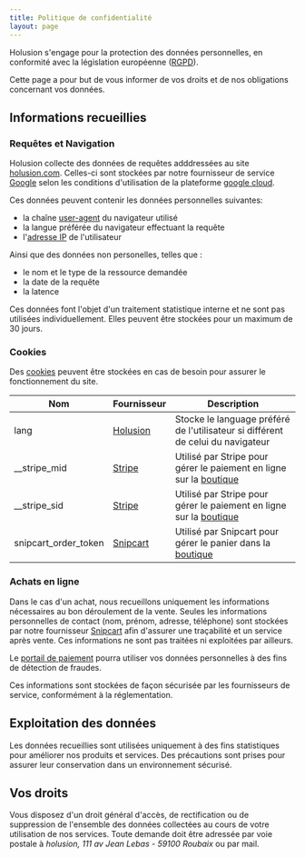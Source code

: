 ```yaml
---
title: Politique de confidentialité
layout: page
---
```


Holusion s'engage pour la protection des données personnelles, en conformité avec la législation européenne ([RGPD](http://eur-lex.europa.eu/legal-content/FR/TXT/HTML/?uri=CELEX:32016R0679&from=EN)).

Cette page a pour but de vous informer de vos droits et de nos obligations concernant vos données.

## Informations recueillies

### Requêtes et Navigation
Holusion collecte des données de requêtes adddressées au site [holusion.com](https://holusion.com). Celles-ci sont stockées par notre fournisseur de service [Google](https://cloud.google.com/terms/google-entity) selon les conditions d'utilisation de la plateforme [google cloud](https://cloud.google.com/terms/).

Ces données peuvent contenir les données personnelles suivantes:
- la chaîne [user-agent](https://fr.wikipedia.org/wiki/User_agent) du navigateur utilisé
- la langue préférée du navigateur effectuant la requête
- l'[adresse IP](https://fr.wikipedia.org/wiki/Adresse_IP) de l'utilisateur

Ainsi que des données non personelles, telles que : 
- le nom et le type de la ressource demandée
- la date de la requête
- la latence

Ces données font l'objet d'un traitement statistique interne et ne sont pas utilisées individuellement. Elles peuvent être stockées pour un maximum de 30 jours.

### Cookies

Des [cookies](https://fr.wikipedia.org/wiki/Cookie_(informatique)) peuvent être stockées en cas de besoin pour assurer le fonctionnement du site.


<table class="table table-striped table-responsive-sm">
  <thead>
    <th scope="col">Nom</th>
    <th scope="col">Fournisseur</th>
    <th scope="col">Description</th>
  </thead>
  <tbody>
    <tr>
      <td class="text-muted">lang</td>
      <td class="text-end"><a href="/fr/about/">Holusion</a></td>
      <td>Stocke le language préféré de l'utilisateur si différent de celui du navigateur</td>
    </tr>
    <tr>
      <td class="text-muted">__stripe_mid</td>
      <td class="text-end"><a href="https://stripe.com/fr/privacy">Stripe</a></td>
      <td>Utilisé par Stripe pour gérer le paiement en ligne sur la <a href="/fr/store/">boutique</a></td>
    </tr>
    <tr>
      <td class="text-muted">__stripe_sid</td>
      <td class="text-end"><a href="https://stripe.com/fr/privacy">Stripe</a></td>
      <td>Utilisé par Stripe pour gérer le paiement en ligne sur la <a href="/fr/store/">boutique</a></td>
    </tr>
    <tr>
      <td class="text-muted">snipcart_order_token</td>
      <td class="text-end"><a href="https://cdn.snipcart.com/legal/dpa.pdf">Snipcart</a></td>
      <td>Utilisé par Snipcart pour gérer le panier dans la <a href="/fr/store/">boutique</a></td>
    </tr>
  </tbody>
</table>

### Achats en ligne

Dans le cas d'un achat, nous recueillons uniquement les informations nécessaires au bon déroulement de la vente. Seules les informations personnelles de contact (nom, prénom, adresse, téléphone) sont stockées par notre fournisseur [Snipcart](https://snipcart.com) afin d'assurer une traçabilité et un service après vente. Ces informations ne sont pas traitées ni exploitées par ailleurs.

Le [portail de paiement](https://stripe.com/fr/privacy) pourra utiliser vos données personnelles à des fins de détection de fraudes.

Ces informations sont stockées de façon sécurisée par les fournisseurs de service, conformément à la réglementation.

## Exploitation des données

Les données recueillies sont utilisées uniquement à des fins statistiques pour améliorer nos produits et services. Des précautions sont prises pour assurer leur conservation dans un environnement sécurisé.

## Vos droits

Vous disposez d'un droit général d'accès, de rectification ou de suppression de l'ensemble des données collectées au cours de votre utilisation de nos services. Toute demande doit être adressée par voie postale à *holusion, 111 av Jean Lebas - 59100 Roubaix* ou par <a style="cursor:pointer" data-bs-toggle="modal" data-bs-target="#contactform-modal">mail</a>.
